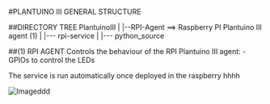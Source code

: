 #PLANTUINO III GENERAL STRUCTURE


##DIRECTORY TREE
PlantuinoIII
   |
   |--RPI-Agent   ==> Raspberry PI Plantuino III agent (1)
         |
	 |--- rpi-service
	 |
	 |--- python_source



##(1) RPI AGENT
Controls the behaviour of the RPI Plantuino III agent:
    - GPIOs to control the LEDs

The service is run automatically once deployed in the raspberry
hhhh


![Imageddd](/home/marcos/Projects/DIY/Projects/PlantuinoIII/Diagrams/PlantuinoIII.pngpng "Text to show on mouseover")